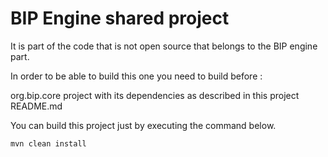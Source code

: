# BIP Engine shared project

It is part of the code that is not open source that belongs to the BIP
engine part. 

In order to be able to build this one you need to build before : 

org.bip.core project with its dependencies as described in this project README.md

You can build this project just by executing the command below. 
 
```
mvn clean install

```
